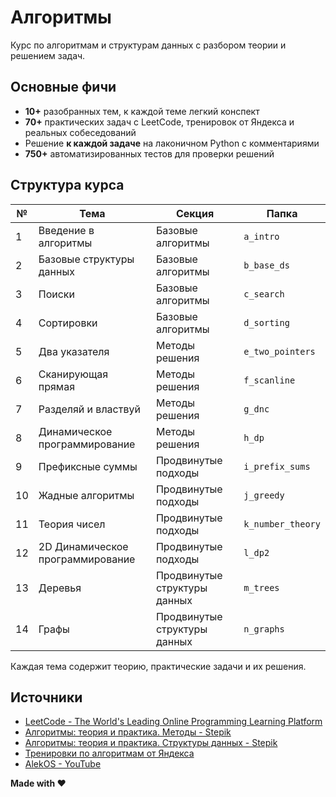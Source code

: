 # Алгоритмы

Курс по алгоритмам и структурам данных с разбором теории и решением задач.

## Основные фичи

- **10+** разобранных тем, к каждой теме легкий конспект
- **70+** практических задач с LeetCode, тренировок от Яндекса и реальных собеседований
- Решение **к каждой задаче** на лаконичном Python с комментариями
- **750+** автоматизированных тестов для проверки решений

## Структура курса

| №  | Тема                             | Секция                       | Папка             |
|----|----------------------------------|------------------------------|-------------------|
| 1  | Введение в алгоритмы             | Базовые алгоритмы            | `a_intro`         |
| 2  | Базовые структуры данных         | Базовые алгоритмы            | `b_base_ds`       |
| 3  | Поиски                           | Базовые алгоритмы            | `c_search`        |
| 4  | Сортировки                       | Базовые алгоритмы            | `d_sorting`       |
| 5  | Два указателя                    | Методы решения               | `e_two_pointers`  |
| 6  | Сканирующая прямая               | Методы решения               | `f_scanline`      |
| 7  | Разделяй и властвуй              | Методы решения               | `g_dnc`           |
| 8  | Динамическое программирование    | Методы решения               | `h_dp`            |
| 9  | Префиксные суммы                 | Продвинутые подходы          | `i_prefix_sums`   |
| 10 | Жадные алгоритмы                 | Продвинутые подходы          | `j_greedy`        |
| 11 | Теория чисел                     | Продвинутые подходы          | `k_number_theory` |
| 12 | 2D Динамическое программирование | Продвинутые подходы          | `l_dp2`           |
| 13 | Деревья                          | Продвинутые структуры данных | `m_trees`         |
| 14 | Графы                            | Продвинутые структуры данных | `n_graphs`        |

Каждая тема содержит теорию, практические задачи и их решения.

## Источники

* [LeetCode - The World's Leading Online Programming Learning Platform](https://leetcode.com/)
* [Алгоритмы: теория и практика. Методы - Stepik](https://stepik.org/course/217)
* [Алгоритмы: теория и практика. Структуры данных - Stepik](https://stepik.org/course/1547)
* [Тренировки по алгоритмам от Яндекса](https://yandex.ru/yaintern/algorithm-training_2)
* [AlekOS - YouTube](https://www.youtube.com/@AlekOS/videos)

**Made with ❤️**
